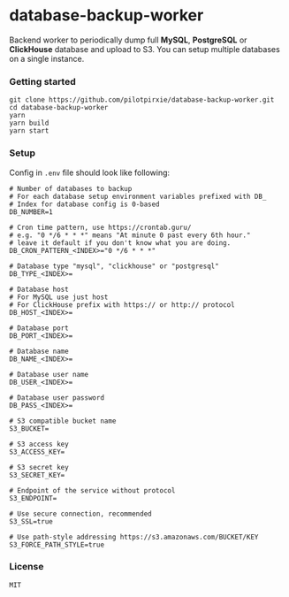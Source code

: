# database-backup-worker
Backend worker to periodically dump full **MySQL**, **PostgreSQL** or **ClickHouse** database and upload to S3. You can setup multiple databases on a single instance.

### Getting started
```shell
git clone https://github.com/pilotpirxie/database-backup-worker.git
cd database-backup-worker
yarn
yarn build
yarn start
```

### Setup
Config in ``.env`` file should look like following:
```shell
# Number of databases to backup
# For each database setup environment variables prefixed with DB_
# Index for database config is 0-based
DB_NUMBER=1

# Cron time pattern, use https://crontab.guru/
# e.g. "0 */6 * * *" means "At minute 0 past every 6th hour."
# leave it default if you don't know what you are doing.
DB_CRON_PATTERN_<INDEX>="0 */6 * * *"

# Database type "mysql", "clickhouse" or "postgresql"
DB_TYPE_<INDEX>=

# Database host
# For MySQL use just host
# For ClickHouse prefix with https:// or http:// protocol
DB_HOST_<INDEX>=

# Database port
DB_PORT_<INDEX>=

# Database name
DB_NAME_<INDEX>=

# Database user name
DB_USER_<INDEX>=

# Database user password
DB_PASS_<INDEX>=

# S3 compatible bucket name
S3_BUCKET=

# S3 access key
S3_ACCESS_KEY=

# S3 secret key
S3_SECRET_KEY=

# Endpoint of the service without protocol
S3_ENDPOINT=

# Use secure connection, recommended
S3_SSL=true

# Use path-style addressing https://s3.amazonaws.com/BUCKET/KEY
S3_FORCE_PATH_STYLE=true
```

### License
```
MIT
```
